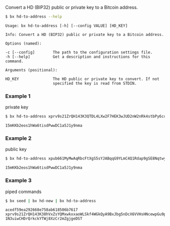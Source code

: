Convert a HD (BIP32) public or private key to a Bitcoin address.   
```sh
$ bx hd-to-address --help
```
```
Usage: bx hd-to-address [-h] [--config VALUE] [HD_KEY]                   

Info: Convert a HD (BIP32) public or private key to a Bitcoin address.   

Options (named):

-c [--config]        The path to the configuration settings file.        
-h [--help]          Get a description and instructions for this command.

Arguments (positional):

HD_KEY               The HD public or private key to convert. If not     
                     specified the key is read from STDIN.   
```
### Example 1
private key
```sh
$ bx hd-to-address xprv9s21ZrQH143K3QTDL4LXw2F7HEK3wJUD2nW2nRk4stbPy6cq3jPPqjiChkVvvNKmPGJxWUtg6LnF5kejMRNNU3TGtRBeJgk33yuGBxrMPHi
```
```
15mKKb2eos1hWa6tisdPwwDC1a5J1y9nma
```
### Example 2
public key
```sh
$ bx hd-to-address xpub661MyMwAqRbcFtXgS5sYJABqqG9YLmC4Q1Rdap9gSE8NqtwybGhePY2gZ29ESFjqJoCu1Rupje8YtGqsefD265TMg7usUDFdp6W1EGMcet8
```
```
15mKKb2eos1hWa6tisdPwwDC1a5J1y9nma
```
### Example 3
piped commands
```sh
$ bx seed | bx hd-new | bx hd-to-address
```
```
acedf59ea292668e758ab618506b7617
xprv9s21ZrQH143K38hVxZsYQMxwkxxaoWLSkf4WGkQyA9BxJbg5nDcX6VVHsHNcewpGu9pW15U2NJneTBKQw3sA2GxfRY7m8SYjUJnUtKXec6g
1N3uiwCHDrQrkckYTWj8XzCr2mZgjgeDST
```